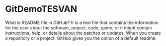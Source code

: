# GitDemoTESVAN

What is README file in GitHub?
It is a text file that contains the information for the user about the software, project, code, game, or it might contain instructions, help,
or details about the patches or updates. 
When you create a repository or a project, GitHub gives you the option of a default readme.

